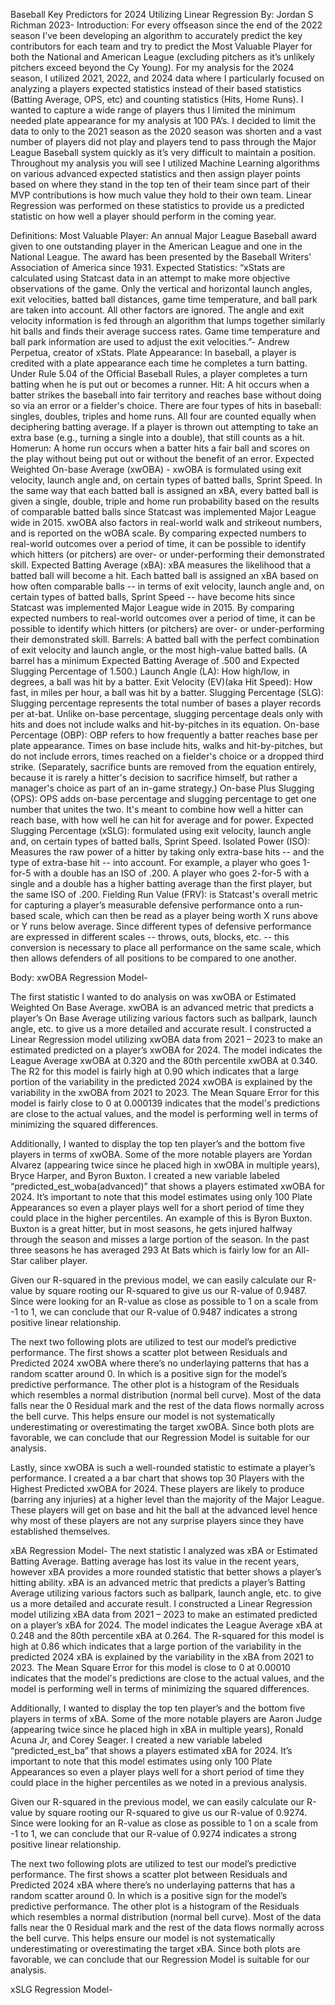 Baseball Key Predictors for 2024 Utilizing Linear Regression 
By: Jordan S Richman
2023-
Introduction:
For every offseason since the end of the 2022 season I’ve been developing an algorithm to accurately predict the key contributors for each team and try to predict the Most Valuable Player for both the National and American League (excluding pitchers as it’s unlikely pitchers exceed beyond the Cy Young). For my analysis for the 2024 season, I utilized 2021, 2022, and 2024 data where I particularly focused on analyzing a players expected statistics instead of their based statistics (Batting Average, OPS, etc) and counting statistics (Hits, Home Runs). I wanted to capture a wide range of players thus I limited the minimum needed plate appearance for my analysis at 100 PA’s. I decided to limit the data to only to the 2021 season as the 2020 season was shorten and a vast number of players did not play and players tend to pass through the Major League Baseball system quickly as it’s very difficult to maintain a position. Throughout my analysis you will see I utilized Machine Learning algorithms on various advanced expected statistics and then assign player points based on where they stand in the top ten of their team since part of their MVP contributions is how much value they hold to their own team. Linear Regression was performed on these statistics to provide us a predicted statistic on how well a player should perform in the coming year.

Definitions:
Most Valuable Player: An annual Major League Baseball award given to one outstanding player in the American League and one in the National League. The award has been presented by the Baseball Writers' Association of America since 1931.
Expected Statistics: “xStats are calculated using Statcast data in an attempt to make more objective observations of the game. Only the vertical and horizontal launch angles, exit velocities, batted ball distances, game time temperature, and ball park are taken into account. All other factors are ignored. The angle and exit velocity information is fed through an algorithm that lumps together similarly hit balls and finds their average success rates. Game time temperature and ball park information are used to adjust the exit velocities.”- Andrew Perpetua, creator of xStats.
Plate Appearance: In baseball, a player is credited with a plate appearance each time he completes a turn batting. Under Rule 5.04 of the Official Baseball Rules, a player completes a turn batting when he is put out or becomes a runner.
Hit: A hit occurs when a batter strikes the baseball into fair territory and reaches base without doing so via an error or a fielder's choice. There are four types of hits in baseball: singles, doubles, triples and home runs. All four are counted equally when deciphering batting average. If a player is thrown out attempting to take an extra base (e.g., turning a single into a double), that still counts as a hit.
Homerun: A home run occurs when a batter hits a fair ball and scores on the play without being put out or without the benefit of an error.
Expected Weighted On-base Average (xwOBA) - xwOBA is formulated using exit velocity, launch angle and, on certain types of batted balls, Sprint Speed. In the same way that each batted ball is assigned an xBA, every batted ball is given a single, double, triple and home run probability based on the results of comparable batted balls since Statcast was implemented Major League wide in 2015. xwOBA also factors in real-world walk and strikeout numbers, and is reported on the wOBA scale. By comparing expected numbers to real-world outcomes over a period of time, it can be possible to identify which hitters (or pitchers) are over- or under-performing their demonstrated skill.
Expected Batting Average (xBA): xBA measures the likelihood that a batted ball will become a hit. Each batted ball is assigned an xBA based on how often comparable balls -- in terms of exit velocity, launch angle and, on certain types of batted balls, Sprint Speed -- have become hits since Statcast was implemented Major League wide in 2015. By comparing expected numbers to real-world outcomes over a period of time, it can be possible to identify which hitters (or pitchers) are over- or under-performing their demonstrated skill.
Barrels: A batted ball with the perfect combination of exit velocity and launch angle, or the most high-value batted balls. (A barrel has a minimum Expected Batting Average of .500 and Expected Slugging Percentage of 1.500.)
Launch Angle (LA): How high/low, in degrees, a ball was hit by a batter.
Exit Velocity (EV)(aka Hit Speed): How fast, in miles per hour, a ball was hit by a batter.
Slugging Percentage (SLG): Slugging percentage represents the total number of bases a player records per at-bat. Unlike on-base percentage, slugging percentage deals only with hits and does not include walks and hit-by-pitches in its equation.
On-base Percentage (OBP): OBP refers to how frequently a batter reaches base per plate appearance. Times on base include hits, walks and hit-by-pitches, but do not include errors, times reached on a fielder's choice or a dropped third strike. (Separately, sacrifice bunts are removed from the equation entirely, because it is rarely a hitter's decision to sacrifice himself, but rather a manager's choice as part of an in-game strategy.)
On-base Plus Slugging (OPS): OPS adds on-base percentage and slugging percentage to get one number that unites the two. It's meant to combine how well a hitter can reach base, with how well he can hit for average and for power.
Expected Slugging Percentage (xSLG): formulated using exit velocity, launch angle and, on certain types of batted balls, Sprint Speed.
Isolated Power (ISO): Measures the raw power of a hitter by taking only extra-base hits -- and the type of extra-base hit -- into account.
For example, a player who goes 1-for-5 with a double has an ISO of .200. A player who goes 2-for-5 with a single and a double has a higher batting average than the first player, but the same ISO of .200.
Fielding Run Value (FRV): is Statcast's overall metric for capturing a player’s measurable defensive performance onto a run-based scale, which can then be read as a player being worth X runs above or Y runs below average. Since different types of defensive performance are expressed in different scales -- throws, outs, blocks, etc. -- this conversion is necessary to place all performance on the same scale, which then allows defenders of all positions to be compared to one another.


Body:
xwOBA Regression Model-
 
The first statistic I wanted to do analysis on was xwOBA or Estimated Weighted On Base Average. xwOBA is an advanced metric that predicts a player’s On Base Average utilizing various factors such as ballpark, launch angle, etc. to give us a more detailed and accurate result. I constructed a Linear Regression model utilizing xwOBA data from 2021 – 2023 to make an estimated predicted on a player’s xwOBA for 2024. The model indicates the League Average xwOBA at 0.320 and the 80th percentile xwOBA at 0.340. The R2 for this model is fairly high at 0.90 which indicates that a large portion of the variability in the predicted 2024 xwOBA is explained by the variability in the xwOBA from 2021 to 2023. The Mean Square Error for this model is fairly close to 0 at 0.000139 indicates that the model's predictions are close to the actual values, and the model is performing well in terms of minimizing the squared differences.  

Additionally, I wanted to display the top ten player’s and the bottom five players in terms of xwOBA. Some of the more notable players are Yordan Alvarez (appearing twice since he placed high in xwOBA in multiple years), Bryce Harper, and Byron Buxton. I created a new variable labeled “predicted_est_woba(advanced)” that shows a players estimated xwOBA for 2024. It’s important to note that this model estimates using only 100 Plate Appearances so even a player plays well for a short period of time they could place in the higher percentiles. An example of this is Byron Buxton. Buxton is a great hitter, but in most seasons, he gets injured halfway through the season and misses a large portion of the season. In the past three seasons he has averaged 293 At Bats which is fairly low for an All-Star caliber player. 
  
Given our R-squared in the previous model, we can easily calculate our R-value by square rooting our R-squared to give us our R-value of 0.9487. Since were looking for an R-value as close as possible to 1 on a scale from -1 to 1, we can conclude that our R-value of 0.9487 indicates a strong positive linear relationship. 

The next two following plots are utilized to test our model’s predictive performance. The first shows a scatter plot between Residuals and Predicted 2024 xwOBA where there’s no underlaying patterns that has a random scatter around 0. In which is a positive sign for the model’s predictive performance. The other plot is a histogram of the Residuals which resembles a normal distribution (normal bell curve). Most of the data falls near the 0 Residual mark and the rest of the data flows normally across the bell curve. This helps ensure our model is not systematically underestimating or overestimating the target xwOBA. Since both plots are favorable, we can conclude that our Regression Model is suitable for our analysis.

Lastly, since xwOBA is such a well-rounded statistic to estimate a player’s performance. I created a a bar chart that shows top 30 Players with the Highest Predicted xwOBA for 2024. These players are likely to produce (barring any injuries) at a higher level than the majority of the Major League. These players will get on base and hit the ball at the advanced level hence why most of these players are not any surprise players since they have established themselves.


xBA Regression Model-
  The next statistic I analyzed was xBA or Estimated Batting Average. Batting average has lost its value in the recent years, however xBA provides a more rounded statistic that better shows a player’s hitting ability. xBA is an advanced metric that predicts a player’s Batting Average utilizing various factors such as ballpark, launch angle, etc. to give us a more detailed and accurate result. I constructed a Linear Regression model utilizing xBA data from 2021 – 2023 to make an estimated predicted on a player’s xBA for 2024. The model indicates the League Average xBA at 0.248 and the 80th percentile xBA at 0.264. The R-squared for this model is high at 0.86 which indicates that a large portion of the variability in the predicted 2024 xBA is explained by the variability in the xBA from 2021 to 2023. The Mean Square Error for this model is close to 0 at 0.00010 indicates that the model's predictions are close to the actual values, and the model is performing well in terms of minimizing the squared differences.  

Additionally, I wanted to display the top ten player’s and the bottom five players in terms of xBA. Some of the more notable players are Aaron Judge (appearing twice since he placed high in xBA in multiple years), Ronald Acuna Jr, and Corey Seager. I created a new variable labeled “predicted_est_ba” that shows a players estimated xBA for 2024. It’s important to note that this model estimates using only 100 Plate Appearances so even a player plays well for a short period of time they could place in the higher percentiles as we noted in a previous analysis.




   
Given our R-squared in the previous model, we can easily calculate our R-value by square rooting our R-squared to give us our R-value of 0.9274. Since were looking for an R-value as close as possible to 1 on a scale from -1 to 1, we can conclude that our R-value of 0.9274 indicates a strong positive linear relationship. 

The next two following plots are utilized to test our model’s predictive performance. The first shows a scatter plot between Residuals and Predicted 2024 xBA where there’s no underlaying patterns that has a random scatter around 0. In which is a positive sign for the model’s predictive performance. The other plot is a histogram of the Residuals which resembles a normal distribution (normal bell curve). Most of the data falls near the 0 Residual mark and the rest of the data flows normally across the bell curve. This helps ensure our model is not systematically underestimating or overestimating the target xBA. Since both plots are favorable, we can conclude that our Regression Model is suitable for our analysis.












xSLG Regression Model-

